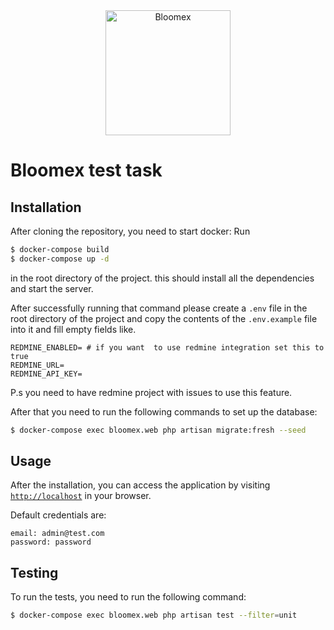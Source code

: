 <center> 
    <img src="https://bloomex.ca/templates/bloomex_adaptive/images/Bloomex_logo.svg" alt="Bloomex" width="200" height="200" > 
</center>

# Bloomex test task

## Installation

After cloning the repository, you need to start docker: Run 
```bash
$ docker-compose build
$ docker-compose up -d
```
in the root directory of the project.
this should install all the dependencies and start the server.

After successfully running that command please create a `.env` file in the root directory of the project and copy the
contents of the `.env.example` file into it and fill empty fields like.

```dotenv
REDMINE_ENABLED= # if you want  to use redmine integration set this to true
REDMINE_URL=
REDMINE_API_KEY=
````

P.s you need to have redmine project with issues to use this feature.

After that you need to run the following commands to set up the database:

```bash
$ docker-compose exec bloomex.web php artisan migrate:fresh --seed
```

## Usage

After the installation, you can access the application by visiting <a href="localhost">`http://localhost`</a> in your
browser.

Default credentials are:

```dotenv
email: admin@test.com
password: password
```

## Testing

To run the tests, you need to run the following command:

```bash
$ docker-compose exec bloomex.web php artisan test --filter=unit
```
